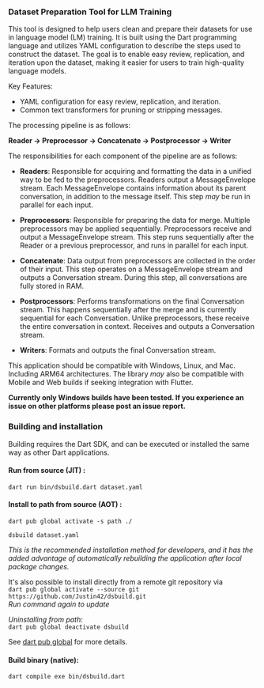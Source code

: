 ### Dataset Preparation Tool for LLM Training

This tool is designed to help users clean and prepare their datasets for use in language model (LM) training. It is
built using the Dart programming language and utilizes YAML configuration to describe the steps used to construct the
dataset. The goal is to enable easy review, replication, and iteration upon the dataset, making it easier for users to
train high-quality language models.

Key Features:

- YAML configuration for easy review, replication, and iteration.
- Common text transformers for pruning or stripping messages.

The processing pipeline is as follows:

**Reader -> Preprocessor -> Concatenate -> Postprocessor -> Writer**

The responsibilities for each component of the pipeline are as follows:

- **Readers**: Responsible for acquiring and formatting the data in a unified way to be fed to the preprocessors.
  Readers output a MessageEnvelope stream. Each MessageEnvelope contains information about its parent conversation, in
  addition to the message itself. This step *may* be run in parallel for each input.


- **Preprocessors**: Responsible for preparing the data for merge. Multiple preprocessors may be applied sequentially.
  Preprocessors receive and output a MessageEnvelope stream. This step runs sequentially after the Reader or a previous
  preprocessor, and runs in parallel for each input.


- **Concatenate**: Data output from preprocessors are collected in the order of their input. This step operates on a
  MessageEnvelope stream and outputs a Conversation stream. During this step, all conversations are fully stored in RAM.


- **Postprocessors**: Performs transformations on the final Conversation stream. This happens sequentially after the
  merge and is currently sequential for each Conversation. Unlike preprocessors, these receive the entire conversation
  in context. Receives and outputs a Conversation stream.


- **Writers**: Formats and outputs the final Conversation stream.

This application should be compatible with Windows, Linux, and Mac. Including ARM64
architectures.
The library *may* also be compatible with Mobile and Web builds if seeking integration with Flutter.

**Currently only Windows builds have been tested. If you experience an issue on other platforms please post an issue
report.**

### Building and installation

Building requires the Dart SDK, and can be executed or installed the same way as other Dart applications.

#### Run from source (JIT) :

`dart run bin/dsbuild.dart dataset.yaml`

#### Install to path from source (AOT) :

`dart pub global activate -s path ./`

`dsbuild dataset.yaml`

*This is the recommended installation method for developers, and it has the added advantage of automatically rebuilding
the application after local package changes.*

It's also possible to install directly from a remote git repository via\
`dart pub global activate --source git https://github.com/Justin42/dsbuild.git` \
*Run command again to update*

*Uninstalling from path:*\
`dart pub global deactivate dsbuild`

See [dart pub global](https://dart.dev/tools/pub/cmd/pub-globa) for more details.

#### Build binary (native):

`dart compile exe bin/dsbuild.dart`